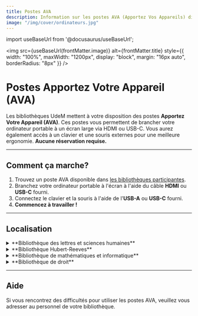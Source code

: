 ```yaml
---
title: Postes AVA
description: Information sur les postes AVA (Apportez Vos Appareils) disponibles dans les bibliothèques UdeM.
image: "/img/cover/ordinateurs.jpg"
---
```


import useBaseUrl from '@docusaurus/useBaseUrl';

<img 
  src={useBaseUrl(frontMatter.image)} 
  alt={frontMatter.title} 
  style={{
    width: "100%",
    maxWidth: "1200px",
    display: "block",
    margin: "16px auto",
    borderRadius: "8px"
  }} 
/>

# Postes Apportez Votre Appareil (AVA)

Les bibliothèques UdeM mettent à votre disposition des postes **Apportez Votre Appareil (AVA)**. Ces postes vous permettent de brancher votre ordinateur portable à un écran large via HDMI ou USB-C. Vous aurez également accès à un clavier et une souris externes pour une meilleure ergonomie. **Aucune réservation requise.**

---

## Comment ça marche?

1. Trouvez un poste AVA disponible dans [les bibliothèques participantes](#localisation).
2. Branchez votre ordinateur portable à l'écran à l'aide du câble **HDMI** ou **USB-C** fourni.
3. Connectez le clavier et la souris à l'aide de l'**USB-A** ou **USB-C** fourni.
4. **Commencez à travailler !**

---

## Localisation

<details>
  <summary>**Bibliothèque des lettres et sciences humaines**</summary>
   - 7 postes : disponibles à tous les étages.
</details>

<details>
<summary>**Bibliothèque Hubert-Reeves**</summary>
- 6 postes :
  - 5 à la cartothèque.
  - 1 à l'entrée A.
</details>

<details>
  <summary>**Bibliothèque de mathématiques et informatique**</summary>
  - 6 postes : situés dans la zone de silence.
</details>

<details>
  <summary>**Bibliothèque de droit**</summary>
  - 11 postes : 
    - 10 dans les salles de travail pour cycles supérieurs.
</details>

---

## Aide

Si vous rencontrez des difficultés pour utiliser les postes AVA, veuillez vous adresser au personnel de votre bibliothèque.